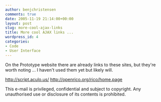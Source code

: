 ```yaml
---
author: benjchristensen
comments: true
date: 2005-11-19 21:14:00+00:00
layout: post
slug: more-cool-ajax-links
title: More cool AJAX links ...
wordpress_id: 4
categories:
- Code
- User Interface
---
```


On the Prototype website there are already links to these sites, but
they're worth noting ... I haven't used them yet but likely will.



http://script.aculo.us/
http://openrico.org/rico/home.page


This e-mail is privileged, confidential and subject to copyright. Any unauthorised use or disclosure of its contents is prohibited.
